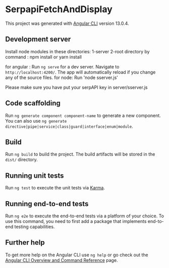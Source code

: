 # SerpapiFetchAndDisplay

This project was generated with [Angular CLI](https://github.com/angular/angular-cli) version 13.0.4.

## Development server
Install node modules in these directories: 1-server 2-root directory
by command : npm install or yarn install

for angular : Run `ng serve` for a dev server. Navigate to `http://localhost:4200/`. The app will automatically reload if you change any of the source files.
for node: Run 'node sserver.js'

Please make sure you have put your serpAPI key in server/sserver.js


## Code scaffolding

Run `ng generate component component-name` to generate a new component. You can also use `ng generate directive|pipe|service|class|guard|interface|enum|module`.

## Build

Run `ng build` to build the project. The build artifacts will be stored in the `dist/` directory.

## Running unit tests

Run `ng test` to execute the unit tests via [Karma](https://karma-runner.github.io).

## Running end-to-end tests

Run `ng e2e` to execute the end-to-end tests via a platform of your choice. To use this command, you need to first add a package that implements end-to-end testing capabilities.

## Further help

To get more help on the Angular CLI use `ng help` or go check out the [Angular CLI Overview and Command Reference](https://angular.io/cli) page.
